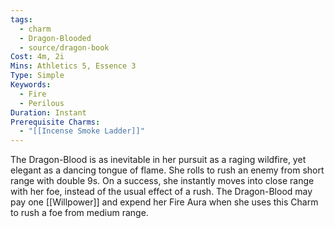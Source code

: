```yaml
---
tags:
  - charm
  - Dragon-Blooded
  - source/dragon-book
Cost: 4m, 2i
Mins: Athletics 5, Essence 3
Type: Simple
Keywords:
  - Fire
  - Perilous
Duration: Instant
Prerequisite Charms:
  - "[[Incense Smoke Ladder]]"
---
```

The Dragon-Blood is as inevitable in her pursuit as a raging wildfire, yet elegant as a dancing tongue of flame. She rolls to rush an enemy from short range with double 9s. On a success, she instantly moves into close range with her foe, instead of the usual effect of a rush. The Dragon-Blood may pay one [[Willpower]] and expend her Fire Aura when she uses this Charm to rush a foe from medium range.